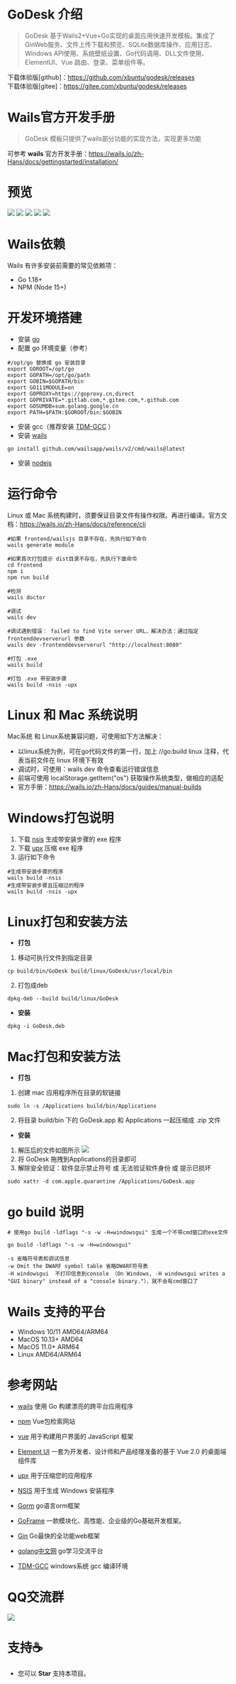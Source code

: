 # GoDesk 介绍
>GoDesk 基于Wails2+Vue+Go实现的桌面应用快速开发模板。集成了GinWeb服务、文件上传下载和预览、SQLite数据库操作、应用日志、Windows API使用、系统壁纸设置、Go代码调用、DLL文件使用、ElementUI、Vue 路由、登录、菜单组件等。

下载体验版[github]：https://github.com/xbuntu/godesk/releases  
下载体验版[gitee]：https://gitee.com/xbuntu/godesk/releases

# Wails官方开发手册
>GoDesk 模板只提供了wails部分功能的实现方法，实现更多功能

可参考 **wails** 官方开发手册：https://wails.io/zh-Hans/docs/gettingstarted/installation/

# 预览
![](preview/1.jpg)
![](preview/2.jpg)
![](preview/7.jpg)
![](preview/3.jpg)
![](preview/4.jpg)

# Wails依赖
Wails 有许多安装前需要的常见依赖项：
- Go 1.18+  
- NPM (Node 15+)  

# 开发环境搭建
- 安装 [go](https://studygolang.com/dl)  
- 配置 go 环境变量（参考）

```shell
#/opt/go 替换成 go 安装目录
export GOROOT=/opt/go
export GOPATH=/opt/go/path
export GOBIN=$GOPATH/bin
export GO111MODULE=on
export GOPROXY=https://goproxy.cn,direct
export GOPRIVATE=*.gitlab.com,*.gitee.com,*.github.com
export GOSUMDB=sum.golang.google.cn
export PATH=$PATH:$GOROOT/bin:$GOBIN
```

- 安装 gcc（推荐安装 [TDM-GCC](https://jmeubank.github.io/tdm-gcc/download/) ）  
- 安装 [wails](https://wails.io/zh-Hans/docs/gettingstarted/installation/)  
```shell
go install github.com/wailsapp/wails/v2/cmd/wails@latest
```
- 安装 [nodejs](https://nodejs.org/) 

# 运行命令
Linux 或 Mac 系统构建时，须要保证目录文件有操作权限。再进行编译。官方文档：https://wails.io/zh-Hans/docs/reference/cli
```shell
#如果 frontend/wailsjs 目录不存在，先执行如下命令
wails generate module

#如果首次打包提示 dist目录不存在，先执行下面命令
cd frontend
npm i
npm run build

#检测
wails doctor

#调试
wails dev

#调试遇到错误： failed to find Vite server URL，解决办法：通过指定 frontenddevserverurl 参数
wails dev -frontenddevserverurl "http://localhost:8080"

#打包 .exe
wails build 

#打包 .exe 带安装步骤
wails build -nsis -upx

```
# Linux 和 Mac 系统说明
Mac系统 和 Linux系统兼容问题，可使用如下方法解决：
- 以linux系统为例，可在go代码文件的第一行，加上 //go:build linux 注释，代表当前文件在 linux 环境下有效
- 调试时，可使用：wails dev 命令查看运行错误信息
- 前端可使用 localStorage.getItem("os") 获取操作系统类型，做相应的适配
- 官方手册：https://wails.io/zh-Hans/docs/guides/manual-builds

# Windows打包说明
1. 下载 [nsis](https://nsis.sourceforge.io/Download) 生成带安装步骤的 exe 程序
2. 下载 [upx](https://upx.github.io/) 压缩 exe 程序
3. 运行如下命令
```shell
#生成带安装步骤的程序
wails build -nsis
#生成带安装步骤且压缩过的程序
wails build -nsis -upx
```

# Linux打包和安装方法
- **打包**
1. 移动可执行文件到指定目录
```shell
cp build/bin/GoDesk build/linux/GoDesk/usr/local/bin
```
2. 打包成deb
```shell
dpkg-deb --build build/linux/GoDesk
```
- **安装**
```shell
dpkg -i GoDesk.deb
```

# Mac打包和安装方法
- **打包**
1. 创建 mac 应用程序所在目录的软链接
```shell
sudo ln -s /Applications build/bin/Applications
```
2. 将目录 build/bin 下的 GoDesk.app 和 Applications 一起压缩成 .zip 文件
- **安装**
1. 解压后的文件如图所示
   ![](preview/6.jpg)
2. 将 GoDesk 拖拽到Applications的目录即可
3. 解除安全验证：软件显示禁止符号 或 无法验证软件身份 或 提示已损坏
```shell
sudo xattr -d com.apple.quarantine /Applications/GoDesk.app
```

# go build 说明
```shell
# 使用go build -ldflags "-s -w -H=windowsgui" 生成一个不带cmd窗口的exe文件

go build -ldflags "-s -w -H=windowsgui"

-s 省略符号表和调试信息
-w Omit the DWARF symbol table 省略DWARF符号表
-H windowsgui  不打印信息到console （On Windows, -H windowsgui writes a "GUI binary" instead of a "console binary."），就不会有cmd窗口了
```

# Wails 支持的平台
 - Windows 10/11 AMD64/ARM64
 - MacOS 10.13+ AMD64
 - MacOS 11.0+ ARM64
 - Linux AMD64/ARM64

# 参考网站
- [wails](https://wails.io/zh-Hans/docs/gettingstarted/installation/)  使用 Go 构建漂亮的跨平台应用程序    

- [npm](https://www.npmjs.com/)  Vue包检索网站

- [vue](https://cn.vuejs.org/)  用于构建用户界面的 JavaScript 框架   

- [Element UI](https://element.eleme.io/#/zh-CN/component/installation) 一套为开发者、设计师和产品经理准备的基于 Vue 2.0 的桌面端组件库    

- [upx](https://upx.github.io/)  用于压缩您的应用程序    

- [NSIS](https://nsis.sourceforge.io/Download)  用于生成 Windows 安装程序   

- [Gorm](https://gorm.io/zh_CN/docs/query.html)  go语言orm框架  

- [GoFrame](https://goframe.org/display/gf)  一款模块化、高性能、企业级的Go基础开发框架。    

- [Gin](https://gin-gonic.com/)  Go最快的全功能web框架  

- [golang中文网](https://studygolang.com/dl)  go学习交流平台  

- [TDM-GCC](https://jmeubank.github.io/tdm-gcc/download/)  windows系统 gcc 编译环境

# QQ交流群  
![](preview/wails.png)

# 支持☕
 - 您可以 **Star** 支持本项目。
